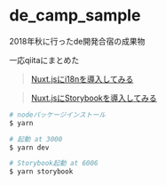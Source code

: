 # de_camp_sample

2018年秋に行ったde開発合宿の成果物

一応qiitaにまとめた

> [Nuxt.jsにi18nを導入してみる](https://qiita.com/tk07Sky/items/88724fea9fd119cee44f)

> [Nuxt.jsにStorybookを導入してみる](https://qiita.com/tk07Sky/items/11c941d4c4d3ed8a322a)

``` bash
# nodeパッケージインストール
$ yarn

# 起動 at 3000
$ yarn dev

# Storybook起動 at 6006
$ yarn storybook
```
